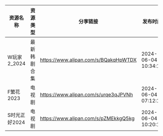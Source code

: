 | 资源名称      | 资源类型   | 分享链接                                 | 发布时间                |
| --------- | ------ | ------------------------------------ | ------------------- |
| W玩家2_2024 | 最新韩剧合集 | https://www.alipan.com/s/BQakqHpWTDX | 2024-06-04 10:34:10 |
| F繁花2023   | 电视剧    | https://www.alipan.com/s/urqe3qJPVNh | 2024-06-04 07:12:12 |
| S时光正好2024 | 电视剧    | https://www.alipan.com/s/pZMEkkgQ5kg | 2024-06-04 10:20:11 |
